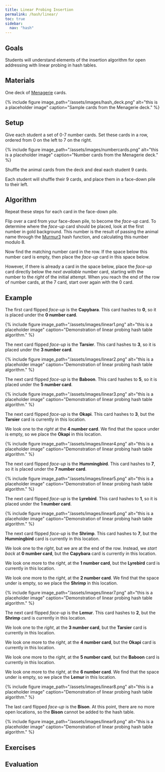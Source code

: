 ```yaml
---
title: Linear Probing Insertion
permalink: /hash/linear/
toc: true
sidebar:
  nav: "hash"
---
```


## Goals

Students will understand elements of the insertion algorithm
for open addressing with linear probing in hash tables.

## Materials

One deck of [Menagerie]({{site.baseurl}}/hash) cards.

{% include figure image_path="/assets/images/hash_deck.png" alt="this is a placeholder image" caption="Sample cards from the Menagerie deck." %}

## Setup

Give each student a set of 0-7 number cards. Set these cards in a
row, ordered from 0 on the left to 7 on the right.

{% include figure image_path="/assets/images/numbercards.png" alt="this is a placeholder image" caption="Number cards from the Menagerie deck." %}

Shuffle the animal cards from the deck and deal each student 9 cards.

Each student will shuffle their 9 cards, and place them
in a face-down pile to their left.

## Algorithm

Repeat these steps for each card in the face-down pile.

Flip over a card from your face-down pile, to become the *face-up* card.
To determine where
the *face-up* card should be placed, look at the first number in gold background.
This number is the result of passing the animal name through the
[Murmur3](https://github.com/aappleby/smhasher) hash function, and
calculating this number modulo 8.

Now find the matching number card in the row. If the space below
this number card is empty, then place the *face-up* card in this
space below.

However, if there is already a card in the space below, place the *face-up*
card directly below the *next available* number card, starting with
the number to the *right* of the initial attempt. When you reach the end
of the row of number cards, at the 7 card, start over again with
the 0 card.

## Example

The first card flipped *face-up* is the **Capybara**. This card hashes to
**0**, so it is placed under the **0 number card**.

{% include figure image_path="/assets/images/linear1.png" alt="this is a placeholder image" caption="Demonstration
of linear probing hash table algorithm." %}

The next card flipped *face-up* is the **Tarsier**. This card hashes to
**3**, so it is placed under the **3 number card**.

{% include figure image_path="/assets/images/linear2.png" alt="this is a placeholder image" caption="Demonstration
of linear probing hash table algorithm." %}

The next card flipped *face-up* is the **Baboon**. This card hashes to
**5**, so it is placed under the **5 number card**.

{% include figure image_path="/assets/images/linear3.png" alt="this is a placeholder image" caption="Demonstration
of linear probing hash table algorithm." %}

The next card flipped *face-up* is the **Okapi**. This card hashes to
**3**, but the **Tarsier** card is currently in this location.

We look one to the *right* at the **4 number card**. We find that the space under is
empty, so we place the **Okapi** in this location.

{% include figure image_path="/assets/images/linear4.png" alt="this is a placeholder image" caption="Demonstration
of linear probing hash table algorithm." %}

The next card flipped *face-up* is the **Hummingbird**. This card hashes to
**7**, so it is placed under the **7 number card**.

{% include figure image_path="/assets/images/linear5.png" alt="this is a placeholder image" caption="Demonstration
of linear probing hash table algorithm." %}

The next card flipped *face-up* is the **Lyrebird**. This card hashes to
**1**, so it is placed under the **1 number card**.

{% include figure image_path="/assets/images/linear6.png" alt="this is a placeholder image" caption="Demonstration
of linear probing hash table algorithm." %}

The next card flipped *face-up* is the **Shrimp**. This card hashes to
**7**, but the **Hummingbird** card is currently in this location.

We look one to the *right*, but we are at the end of the row. Instead,
we *start back* at **0 number card**, but the **Capybara** card is currently in this location.

We look one more to the *right*, at the **1 number card**, but the **Lyrebird** card is currently in this location.

We look one more to the *right*, at the **2 number card**. We find that the space under is
empty, so we place the **Shrimp** in this location.

{% include figure image_path="/assets/images/linear7.png" alt="this is a placeholder image" caption="Demonstration
of linear probing hash table algorithm." %}

The next card flipped *face-up* is the **Lemur**. This card hashes to
**2**, but the **Shrimp** card is currently in this location.

We look one to the *right*, at the **3 number card**, but the **Tarsier** card is currently in this location.

We look one more to the *right*, at the **4 number card**, but the **Okapi** card is currently in this location.

We look one more to the *right*, at the **5 number card**, but the **Baboon** card is currently in this location.

We look one more to the *right*, at the **6 number card**. We find that the space under is
empty, so we place the **Lemur** in this location.

{% include figure image_path="/assets/images/linear8.png" alt="this is a placeholder image" caption="Demonstration
of linear probing hash table algorithm." %}

The last card flipped *face-up* is the **Bison**. At this point, there are no more open
locations, so the **Bison** cannot be added to the hash table.

{% include figure image_path="/assets/images/linear9.png" alt="this is a placeholder image" caption="Demonstration
of linear probing hash table algorithm." %}

## Exercises


## Evaluation
